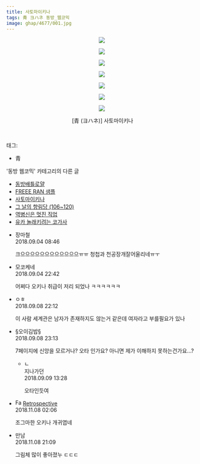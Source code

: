 ```yaml
---
title: 사토마이키나
tags: 青 ヨハネ 동방_웹코믹
image: ghap/4677/001.jpg
---
```

<div class="article">
<p style="text-align: center; clear: none; float: none;"><img src="{{ site.nasurl }}/ghap/4677/001.jpg"/></p>
<p style="text-align: center; clear: none; float: none;"><img src="{{ site.nasurl }}/ghap/4677/002.jpg"/></p>
<p style="text-align: center; clear: none; float: none;"><img src="{{ site.nasurl }}/ghap/4677/003.jpg"/></p>
<p style="text-align: center; clear: none; float: none;"><img src="{{ site.nasurl }}/ghap/4677/004.jpg"/></p>
<p style="text-align: center; clear: none; float: none;"><img src="{{ site.nasurl }}/ghap/4677/005.jpg"/></p>
<p style="text-align: center; clear: none; float: none;"><img src="{{ site.nasurl }}/ghap/4677/006.jpg"/></p>
<p style="text-align: center; clear: none; float: none;"><img src="{{ site.nasurl }}/ghap/4677/007.jpg"/></p>
<p style="text-align: center; clear: none; float: none;"> [青 (ヨハネ)] 사토마이키나</p>
<p><br/></p>
</div><div class="tagTrail">
<p>태그: </p>
<ul>
<li>青</li>
</ul>
</div><div class="another">
<p>'동방 웹코믹' 카테고리의 다른 글</p>
<ul>
<li><a href="/2018-09-05-ghap_4682">동방배틀로얄</a></li>
<li><a href="/2018-09-04-ghap_4678">FREEE RAN 샘플</a></li>
<li><a href="/2018-09-04-ghap_4677">사토마이키나</a></li>
<li><a href="/2018-09-03-ghap_4658">그 날의 향림당 (106~120)</a></li>
<li><a href="/2018-09-02-ghap_4652">역병신은 멋진 직업</a></li>
<li><a href="/2018-08-30-ghap_4645">유카 놀래키려는 코가사</a></li>
</ul>
</div><div class="cb_module cb_fluid">
<div class="cb_wrt cb_profile">
<div class="comment">
<ul>
<li class="cb_thumb_off" id="comment15325809">
<div class="cb_comment_area">
<div class="cb_info_area">
<div class="cb_section">
<span class="cb_nick_name">장마철</span>
</div>
<div class="cb_section">
<span class="cb_date">2018.09.04 08:46 </span>
</div>
</div>
<div class="cb_dsc_comment">
<p class="cb_dsc">
											크으으으으으으으으으으으으ㅠㅠ 청첩과 천공장개잘어울리네ㅠㅜ
										</p>
</div>
</div></li>
<li class="cb_thumb_off" id="comment15326150">
<div class="cb_comment_area">
<div class="cb_info_area">
<div class="cb_section">
<span class="cb_nick_name">모코케네</span>
</div>
<div class="cb_section">
<span class="cb_date">2018.09.04 22:42 </span>
</div>
</div>
<div class="cb_dsc_comment">
<p class="cb_dsc">
											어쩌다 오키나 취급이 저리 되었나 ㅋㅋㅋㅋㅋㅋ
										</p>
</div>
</div></li>
<li class="cb_thumb_off" id="comment15328487">
<div class="cb_comment_area">
<div class="cb_info_area">
<div class="cb_section">
<span class="cb_nick_name">ㅇㅎ</span>
</div>
<div class="cb_section">
<span class="cb_date">2018.09.08 22:12 </span>
</div>
</div>
<div class="cb_dsc_comment">
<p class="cb_dsc">
											이 사람 세계관은 남자가 존재하지도 않는거 같은데 여자라고 부를필요가 있나
										</p>
</div>
</div></li>
<li class="cb_thumb_off" id="comment15328512">
<div class="cb_comment_area">
<div class="cb_info_area">
<div class="cb_section">
<span class="cb_nick_name">§오이김밥§</span>
</div>
<div class="cb_section">
<span class="cb_date">2018.09.08 23:13 </span>
</div>
</div>
<div class="cb_dsc_comment">
<p class="cb_dsc">
											7페이지에 신앙을 모르거나? 오타 인가요? 아니면 제가 이해하지 못하는건가요...?
										</p>
</div>
<ul>
<li class="cb_thumb_off" id="comment15328797">
<span class="cb_bu_subnode">ㄴ</span>
<div class="cb_comment_area">
<div class="cb_info_area">
<div class="cb_section">
<span class="cb_nick_name">지나가던</span>
</div>
<div class="cb_section">
<span class="cb_date">2018.09.09 13:28 </span>
</div>
</div>
<div class="cb_dsc_comment">
<p class="cb_dsc">
																오타인듯여
															</p>
</div>
</div>
</li>
</ul>
</div></li>
<li class="cb_thumb_off" id="comment15369432">
<div class="cb_comment_area">
<div class="cb_info_area">
<div class="cb_section">
<span class="cb_nick_name"><img alt="Favicon of http://retropective53.tistory.com" height="16" onerror="this.onerror=null;this.parentNode.removeChild(this)" src="http://retropective53.tistory.com/favicon.ico" width="16"/> <a href="http://retropective53.tistory.com" onclick="return openLinkInNewWindow(this)">Retrospective</a></span>
</div>
<div class="cb_section">
<span class="cb_date">2018.11.08 02:06 </span>
</div>
</div>
<div class="cb_dsc_comment">
<p class="cb_dsc">
											조그마한 오키나 개귀엽네
										</p>
</div>
</div></li>
<li class="cb_thumb_off" id="comment15370027">
<div class="cb_comment_area">
<div class="cb_info_area">
<div class="cb_section">
<span class="cb_nick_name">만남</span>
</div>
<div class="cb_section">
<span class="cb_date">2018.11.08 21:09 </span>
</div>
</div>
<div class="cb_dsc_comment">
<p class="cb_dsc">
											그림체 많이 좋아졌누 ㄷㄷㄷ
										</p>
</div>
</div></li>
</ul>
</div>
</div><!-- commentList close -->
</div>
